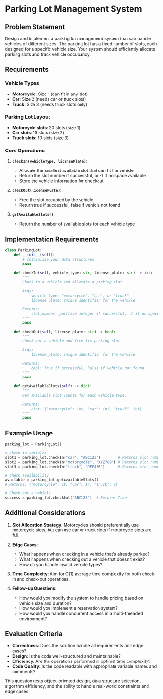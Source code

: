 # Parking Lot Management System

## Problem Statement

Design and implement a parking lot management system that can handle vehicles of different sizes. The parking lot has a fixed number of slots, each designed for a specific vehicle size. Your system should efficiently allocate parking slots and track vehicle occupancy.

## Requirements

### Vehicle Types
- **Motorcycle**: Size 1 (can fit in any slot)
- **Car**: Size 2 (needs car or truck slots)
- **Truck**: Size 3 (needs truck slots only)

### Parking Lot Layout
- **Motorcycle slots**: 20 slots (size 1)
- **Car slots**: 15 slots (size 2) 
- **Truck slots**: 10 slots (size 3)

### Core Operations
1. **`checkIn(vehicleType, licensePlate)`**: 
   - Allocate the smallest available slot that can fit the vehicle
   - Return the slot number if successful, or -1 if no space available
   - Store the vehicle information for checkout

2. **`checkOut(licensePlate)`**:
   - Free the slot occupied by the vehicle
   - Return true if successful, false if vehicle not found

3. **`getAvailableSlots()`**:
   - Return the number of available slots for each vehicle type

## Implementation Requirements

```python
class ParkingLot:
    def __init__(self):
        # Initialize your data structures
        pass
    
    def checkIn(self, vehicle_type: str, license_plate: str) -> int:
        """
        Check in a vehicle and allocate a parking slot.
        
        Args:
            vehicle_type: "motorcycle", "car", or "truck"
            license_plate: unique identifier for the vehicle
        
        Returns:
            slot_number: positive integer if successful, -1 if no space
        """
        pass
    
    def checkOut(self, license_plate: str) -> bool:
        """
        Check out a vehicle and free its parking slot.
        
        Args:
            license_plate: unique identifier for the vehicle
        
        Returns:
            bool: True if successful, False if vehicle not found
        """
        pass
    
    def getAvailableSlots(self) -> dict:
        """
        Get available slot counts for each vehicle type.
        
        Returns:
            dict: {"motorcycle": int, "car": int, "truck": int}
        """
        pass
```

## Example Usage

```python
parking_lot = ParkingLot()

# Check in vehicles
slot1 = parking_lot.checkIn("car", "ABC123")        # Returns slot number
slot2 = parking_lot.checkIn("motorcycle", "XYZ789") # Returns slot number
slot3 = parking_lot.checkIn("truck", "DEF456")      # Returns slot number

# Check availability
available = parking_lot.getAvailableSlots()
# Returns: {"motorcycle": 19, "car": 14, "truck": 9}

# Check out a vehicle
success = parking_lot.checkOut("ABC123")  # Returns True
```

## Additional Considerations

1. **Slot Allocation Strategy**: Motorcycles should preferentially use motorcycle slots, but can use car or truck slots if motorcycle slots are full.

2. **Edge Cases**: 
   - What happens when checking in a vehicle that's already parked?
   - What happens when checking out a vehicle that doesn't exist?
   - How do you handle invalid vehicle types?

3. **Time Complexity**: Aim for O(1) average time complexity for both check-in and check-out operations.

4. **Follow-up Questions**:
   - How would you modify the system to handle pricing based on vehicle size and duration?
   - How would you implement a reservation system?
   - How would you handle concurrent access in a multi-threaded environment?

## Evaluation Criteria

- **Correctness**: Does the solution handle all requirements and edge cases?
- **Design**: Is the code well-structured and maintainable?
- **Efficiency**: Are the operations performed in optimal time complexity?
- **Code Quality**: Is the code readable with appropriate variable names and comments?

This question tests object-oriented design, data structure selection, algorithm efficiency, and the ability to handle real-world constraints and edge cases.